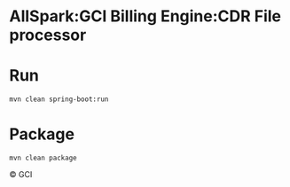 AllSpark:GCI Billing Engine:CDR File processor
=================================================
 	

# Run


	mvn clean spring-boot:run

# Package

	mvn clean package

&copy; GCI




